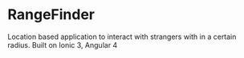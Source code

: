 # RangeFinder
Location based application to interact with strangers with in a certain radius. Built on Ionic 3, Angular 4
